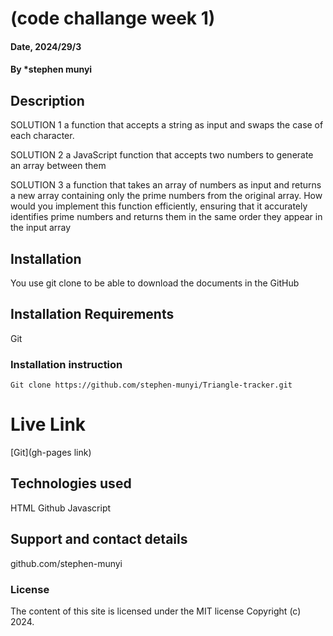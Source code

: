 # (code challange week 1)

#### Date, 2024/29/3

#### By *stephen munyi

## Description
SOLUTION 1
a function that accepts a string as input and swaps the case of each character.

SOLUTION 2
a JavaScript function that accepts two numbers to generate an array between them

SOLUTION 3
 a function that takes an array of numbers as input and returns a new array containing only the prime numbers from the original array. How would you implement this function efficiently, ensuring that it accurately identifies prime numbers and returns them in the same order they appear in the input array
## Installation
You use git clone to be able to download the documents in the GitHub

## Installation Requirements
Git

### Installation instruction
```
Git clone https://github.com/stephen-munyi/Triangle-tracker.git

```

# Live Link
[Git](gh-pages link)

## Technologies used
HTML
Github
Javascript

## Support and contact details
github.com/stephen-munyi

### License
The content of this site is licensed under the MIT license
Copyright (c) 2024.
